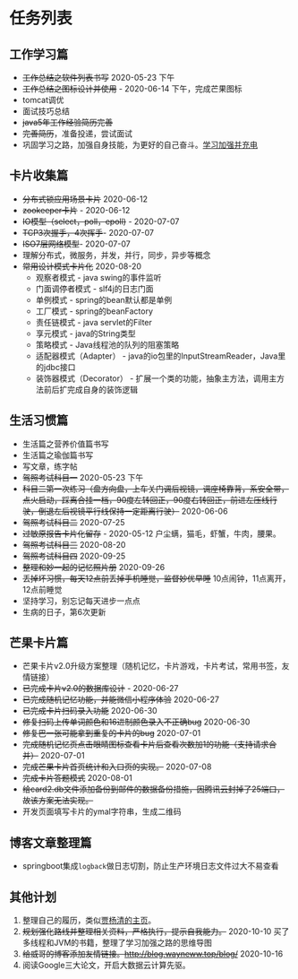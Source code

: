 # 任务列表
## 工作学习篇
* ~~工作总结之软件列表书写~~ 2020-05-23 下午
* ~~工作总结之图标设计并使用~~ - 2020-06-14 下午，完成芒果图标
* tomcat调优
* 面试技巧总结
* ~~java5年工作经验简历完善~~
* ~~完善简历~~，准备投递，尝试面试
* 巩固学习之路，加强自身技能，为更好的自己奋斗。[学习加强并充电](https://www.processon.com/mindmap/5f22514fe0b34d54dad4cd6e)

## 卡片收集篇

* ~~分布式锁应用场景卡片~~ 2020-06-12
* ~~zookeeper卡片~~ - 2020-06-12
* ~~IO模型（select，poll，epoll)~~  - 2020-07-07
* ~~TCP3次握手，4次挥手~~- 2020-07-07
* ~~ISO7层网络模型~~- 2020-07-07
* 理解分布式，微服务，并发，并行，同步，异步等概念
* ~~常用设计模式卡片化~~  2020-08-20
  * 观察者模式 - java swing的事件监听
  * 门面调停者模式 - slf4j的日志门面
  * 单例模式 - spring的bean默认都是单例
  * 工厂模式 - spring的beanFactory
  * 责任链模式 - java servlet的Filter
  * 享元模式 - java的String类型
  * 策略模式 - Java线程池的队列的阻塞策略
  * 适配器模式（Adapter） -  java的io包里的InputStreamReader，Java里的jdbc接口
  * 装饰器模式（Decorator） - 扩展一个类的功能，抽象主方法，调用主方法前后扩完成自身的装饰逻辑


## 生活习惯篇
* 生活篇之营养价值篇书写
* 生活篇之瑜伽篇书写
* 写文章，练字帖
* ~~驾照考试科目一~~  2020-05-23 下午
* ~~科目二第一次练习（盘方向盘，上车关门调后视镜，调座椅靠背，系安全带，点火启动，踩离合挂一档，90度左转回正，90度右转回正，前进左压线行驶，倒退左后视镜平行线保持一定距离行驶）~~ 2020-06-06
* ~~驾照考试科目二~~ 2020-07-25
* ~~过敏原报告卡片化留存~~ - 2020-05-12 户尘螨，猫毛，虾蟹，牛肉，腰果。
* ~~驾照考试科目三~~    2020-08-20
* ~~驾照考试科目四~~   2020-09-25
* ~~整理和妙一起的记忆照片册~~  2020-09-26
* ~~丢掉坏习惯，每天12点前丢掉手机睡觉，监督妙优早睡~~ 10点闹钟，11点离开，12点前睡觉
* 坚持学习，别忘记每天进步一点点
* 生病的日子，第6次更新

## 芒果卡片篇

* 芒果卡片v2.0升级方案整理（随机记忆，卡片游戏，卡片考试，常用书签，友情链接）
* ~~已完成卡片v2.0的数据库设计~~ - 2020-06-27
* ~~已完成随机记忆功能，并能微信小程序体验~~ 2020-06-27
* ~~已完成卡片扫码录入功能~~ 2020-06-30
* ~~修复扫码上传单词颜色和16进制颜色录入不正确bug~~ 2020-06-30
* ~~修复巴一张可能拿到重复的卡片的bug~~ 2020-07-01
* ~~完成随机记忆页点击眼睛图标查看卡片后查看次数加1的功能（支持请求合并）~~ 2020-07-01
* ~~完成芒果卡片首页统计和入口页的实现。~~ 2020-07-08
* ~~完成卡片答题模式~~ 2020-08-01
* ~~给card2.db文件添加备份到邮件的数据备份措施，因腾讯云封掉了25端口，故该方案无法实现。~~
* 开发页面填写卡片的ymal字符串，生成二维码

## 博客文章整理篇

* springboot集成`logback`做日志切割，防止生产环境日志文件过大不易查看

## 其他计划

1. 整理自己的履历，类似[贾杨清的主页](http://daggerfs.com/)。
2. ~~规划强化路线并整理相关资料，严格执行，提示自我能力。~~ 2020-10-10 买了多线程和JVM的书籍，整理了学习加强之路的思维导图
3. ~~给威哥的博客添加友情链接。http://blog.wayneww.top/blog/~~ 2020-10-16
4. 阅读Google三大论文，开启大数据云计算先驱。